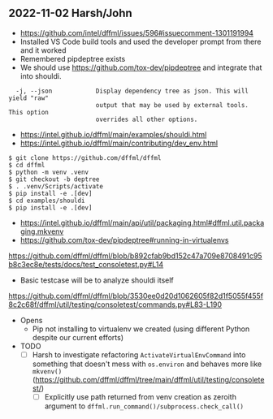 ## 2022-11-02 Harsh/John

- https://github.com/intel/dffml/issues/596#issuecomment-1301191994
- Installed VS Code build tools and used the developer prompt from there and it worked
- Remembered pipdeptree exists
- We should use https://github.com/tox-dev/pipdeptree and integrate that into shouldi.

```
  -j, --json            Display dependency tree as json. This will yield "raw"
                        output that may be used by external tools. This option
                        overrides all other options.
```

- https://intel.github.io/dffml/main/examples/shouldi.html
- https://intel.github.io/dffml/main/contributing/dev_env.html

```console
$ git clone https://github.com/dffml/dffml
$ cd dffml
$ python -m venv .venv
$ git checkout -b deptree
$ . .venv/Scripts/activate
$ pip install -e .[dev]
$ cd examples/shouldi
$ pip install -e .[dev]
```

- https://intel.github.io/dffml/main/api/util/packaging.html#dffml.util.packaging.mkvenv
- https://github.com/tox-dev/pipdeptree#running-in-virtualenvs

https://github.com/dffml/dffml/blob/b892cfab9bd152c47a709e8708491c95b8c3ec8e/tests/docs/test_consoletest.py#L14

- Basic testcase will be to analyze shouldi itself

https://github.com/dffml/dffml/blob/3530ee0d20d1062605f82d1f5055f455f8c2c68f/dffml/util/testing/consoletest/commands.py#L83-L190

- Opens
  - Pip not installing to virtualenv we created (using different Python despite our current efforts)
- TODO
  - [ ] Harsh to investigate refactoring `ActivateVirtualEnvCommand` into something that doesn't mess with `os.environ` and behaves more like `mkvenv()` (https://github.com/dffml/dffml/tree/main/dffml/util/testing/consoletest/)
    - [ ] Explicitly use path returned from venv creation as zeroith argument to `dffml.run_command()/subprocess.check_call()`